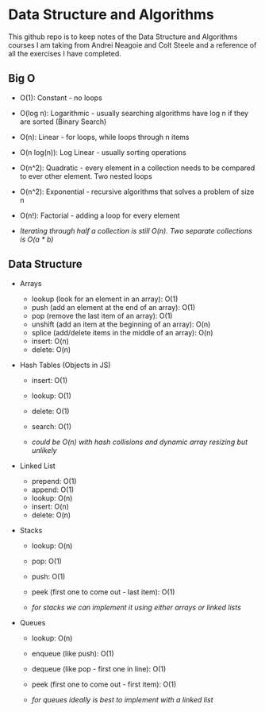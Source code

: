 # Data Structure and Algorithms

This github repo is to keep notes of the Data Structure and Algorithms courses I am taking from Andrei Neagoie and Colt Steele and a reference of all the exercises I have completed.

## Big O

- O(1): Constant - no loops
- O(log n): Logarithmic - usually searching algorithms have log n if they are sorted (Binary Search)
- O(n): Linear - for loops, while loops through n items
- O(n log(n)): Log Linear - usually sorting operations
- O(n^2): Quadratic - every element in a collection needs to be compared to ever other element. Two nested loops
- O(n^2): Exponential - recursive algorithms that solves a problem of size n
- O(n!): Factorial - adding a loop for every element

- _Iterating through half a collection is still O(n). Two separate collections is O(a \* b)_

## Data Structure

- Arrays

  - lookup (look for an element in an array): O(1)
  - push (add an element at the end of an array): O(1)
  - pop (remove the last item of an array): O(1)
  - unshift (add an item at the beginning of an array): O(n)
  - splice (add/delete items in the middle of an array): O(n)
  - insert: O(n)
  - delete: O(n)

- Hash Tables (Objects in JS)

  - insert: O(1)
  - lookup: O(1)
  - delete: O(1)
  - search: O(1)

  - _could be O(n) with hash collisions and dynamic array resizing but unlikely_

- Linked List

  - prepend: O(1)
  - append: O(1)
  - lookup: O(n)
  - insert: O(n)
  - delete: O(n)

- Stacks

  - lookup: O(n)
  - pop: O(1)
  - push: O(1)
  - peek (first one to come out - last item): O(1)

  - _for stacks we can implement it using either arrays or linked lists_

- Queues

  - lookup: O(n)
  - enqueue (like push): O(1)
  - dequeue (like pop - first one in line): O(1)
  - peek (first one to come out - first item): O(1)

  - _for queues ideally is best to implement with a linked list_
